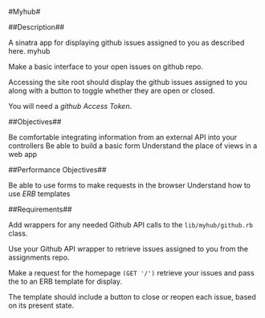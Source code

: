 #Myhub#

##Description##

A sinatra app for displaying github issues assigned to you as described here.
myhub

Make a basic interface to your open issues on github repo.

Accessing the site root should display the github issues assigned to you along with a button to toggle whether they are open or closed.

You will need a _github Access Token_.

##Objectives##


Be comfortable integrating information from an external API into your controllers
Be able to build a basic form
Understand the place of views in a web app

##Performance Objectives##

Be able to use forms to make requests in the browser
Understand how to use *ERB* templates



##Requirements##

Add wrappers for any needed Github API calls to the `lib/myhub/github.rb` class.

Use your Github API wrapper to retrieve issues assigned to you from the assignments repo.

Make a request for the homepage ```(GET '/')``` retrieve your issues and pass the to an ERB template for display.

The template should include a button to close or reopen each issue, based on its present state.
